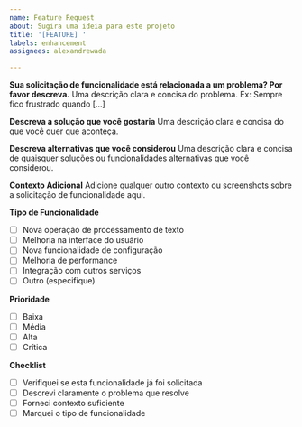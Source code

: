 ```yaml
---
name: Feature Request
about: Sugira uma ideia para este projeto
title: '[FEATURE] '
labels: enhancement
assignees: alexandrewada

---
```


**Sua solicitação de funcionalidade está relacionada a um problema? Por favor descreva.**
Uma descrição clara e concisa do problema. Ex: Sempre fico frustrado quando [...]

**Descreva a solução que você gostaria**
Uma descrição clara e concisa do que você quer que aconteça.

**Descreva alternativas que você considerou**
Uma descrição clara e concisa de quaisquer soluções ou funcionalidades alternativas que você considerou.

**Contexto Adicional**
Adicione qualquer outro contexto ou screenshots sobre a solicitação de funcionalidade aqui.

**Tipo de Funcionalidade**
- [ ] Nova operação de processamento de texto
- [ ] Melhoria na interface do usuário
- [ ] Nova funcionalidade de configuração
- [ ] Melhoria de performance
- [ ] Integração com outros serviços
- [ ] Outro (especifique)

**Prioridade**
- [ ] Baixa
- [ ] Média
- [ ] Alta
- [ ] Crítica

**Checklist**
- [ ] Verifiquei se esta funcionalidade já foi solicitada
- [ ] Descrevi claramente o problema que resolve
- [ ] Forneci contexto suficiente
- [ ] Marquei o tipo de funcionalidade

